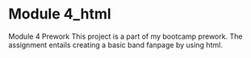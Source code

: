 # Module 4_html
Module 4 Prework
This project is a part of my bootcamp prework. The assignment entails creating a basic band fanpage by using html.
